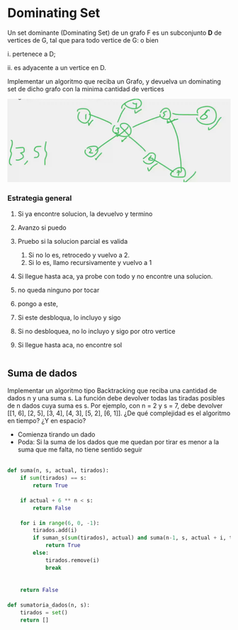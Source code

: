 # Dominating Set

Un set dominante (Dominating Set) de un grafo F es un subconjunto **D** de vertices de G, tal que para todo vertice de
G:
o bien

i. pertenece a D;

ii. es adyacente a un vertice en D.

Implementar un algoritmo que reciba un Grafo, y devuelva un dominating set de dicho grafo con la minima cantidad de
vertices

![img.png](img.png)

### Estrategia general

1. Si ya encontre solucion, la devuelvo y termino
2. Avanzo si puedo
3. Pruebo si la solucion parcial es valida
    1. Si no lo es, retrocedo y vuelvo a 2.
    2. Si lo es, llamo recursivamente y vuelvo a 1
4. Si llegue hasta aca, ya probe con todo y no encontre una solucion.

1. no queda ninguno por tocar
2. pongo a este,
3. Si este desbloqua, lo incluyo y sigo
4. Si no desbloquea, no lo incluyo y sigo por otro vertice
5. Si llegue hasta aca, no encontre sol

```python


```

## Suma de dados

Implementar un algoritmo tipo Backtracking que reciba una cantidad de dados n y una suma s. La función debe devolver
todas las tiradas posibles de n dados cuya suma es s. Por ejemplo, con n = 2 y s = 7, debe
devolver [[1, 6], [2, 5], [3, 4], [4, 3], [5, 2], [6, 1]]. ¿De qué complejidad es el algoritmo en tiempo? ¿Y en espacio?

* Comienza tirando un dado
* Poda: Si la suma de los dados que me quedan por tirar es menor a la suma que me falta, no tiene sentido seguir

```python

def suma(n, s, actual, tirados):
    if sum(tirados) == s:
        return True
    
    if actual + 6 ** n < s:
        return False
    
    for i in range(6, 0, -1):
        tirados.add(i)
        if suman_s(sum(tirados), actual) and suma(n-1, s, actual + i, tirados):
            return True
        else:
            tirados.remove(i)
            break
        

    return False

def sumatoria_dados(n, s):
    tirados = set()
    return []
```